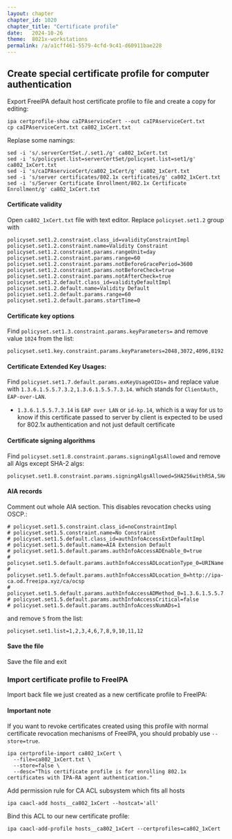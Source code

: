 ```yaml
---
layout: chapter
chapter_id: 1020
chapter_title: "Certificate profile"
date:   2024-10-26
theme:  8021x-workstations
permalink: /a/a1cff461-5579-4cfd-9c41-d60911bae228
---
```


## Create special certificate profile for computer authentication 

Export FreeIPA default host certificate profile to file and create a copy for editing:

```shell
ipa certprofile-show caIPAserviceCert --out caIPAserviceCert.txt
cp caIPAserviceCert.txt ca802_1xCert.txt 
```

Replase some namings: 
```
sed -i 's/.serverCertSet./.set1./g' ca802_1xCert.txt
sed -i 's/policyset.list=serverCertSet/policyset.list=set1/g' ca802_1xCert.txt
sed -i 's/caIPAserviceCert/ca802_1xCert/g' ca802_1xCert.txt
sed -i 's/server certificates/802.1x certificates/g' ca802_1xCert.txt
sed -i 's/Server Certificate Enrollment/802.1x Certificate Enrollment/g' ca802_1xCert.txt
```

#### Certificate validity

Open `ca802_1xCert.txt` file with text editor. 
Replace `policyset.set1.2` group with
```text
policyset.set1.2.constraint.class_id=validityConstraintImpl
policyset.set1.2.constraint.name=Validity Constraint
policyset.set1.2.constraint.params.rangeUnit=day
policyset.set1.2.constraint.params.range=60
policyset.set1.2.constraint.params.notBeforeGracePeriod=3600
policyset.set1.2.constraint.params.notBeforeCheck=true
policyset.set1.2.constraint.params.notAfterCheck=true
policyset.set1.2.default.class_id=validityDefaultImpl
policyset.set1.2.default.name=Validity Default
policyset.set1.2.default.params.range=60
policyset.set1.2.default.params.startTime=0
```

#### Certificate key options

Find `policyset.set1.3.constraint.params.keyParameters=` and remove value `1024` from the list:

```text
policyset.set1.key.constraint.params.keyParameters=2048,3072,4096,8192
```

#### Certificate Extended Key Usages:

Find `policyset.set1.7.default.params.exKeyUsageOIDs=` and replace value with  `1.3.6.1.5.5.7.3.2,1.3.6.1.5.5.7.3.14`. which stands for `ClientAuth, EAP-over-LAN`.
* `1.3.6.1.5.5.7.3.14` is `EAP over LAN` or `id-kp.14`, which is a way for us to know if this certificate passed to server by client is expected to be used for 802.1x authentication and not just default certificate

#### Certificate signing algorithms

Find `policyset.set1.8.constraint.params.signingAlgsAllowed` and remove all Algs except SHA-2 algs:

```text
policyset.set1.8.constraint.params.signingAlgsAllowed=SHA256withRSA,SHA384withRSA,SHA512withRSA
```

#### AIA records
Comment out whole AIA section. This disables revocation checks using OSCP.: 
```
# policyset.set1.5.constraint.class_id=noConstraintImpl
# policyset.set1.5.constraint.name=No Constraint
# policyset.set1.5.default.class_id=authInfoAccessExtDefaultImpl
# policyset.set1.5.default.name=AIA Extension Default
# policyset.set1.5.default.params.authInfoAccessADEnable_0=true
# policyset.set1.5.default.params.authInfoAccessADLocationType_0=URIName
# policyset.set1.5.default.params.authInfoAccessADLocation_0=http://ipa-ca.od.freeipa.xyz/ca/ocsp
# policyset.set1.5.default.params.authInfoAccessADMethod_0=1.3.6.1.5.5.7.48.1
# policyset.set1.5.default.params.authInfoAccessCritical=false
# policyset.set1.5.default.params.authInfoAccessNumADs=1
```

and remove `5` from the list: 

```
policyset.set1.list=1,2,3,4,6,7,8,9,10,11,12
```

#### Save the file
Save the file and exit

### Import certificate profile to FreeIPA
Import back file we just created as a new certificate profile to FreeIPA:

#### Important note
If you want to revoke certificates created using this profile with normal 
certificate revocation mechanisms of FreeIPA, you should probably use `--store=true`. 

```shell
ipa certprofile-import ca802_1xCert \
  --file=ca802_1xCert.txt \
  --store=false \
  --desc="This certificate profile is for enrolling 802.1x certificates with IPA-RA agent authentication."
```

Add permission rule for CA ACL subsystem which fits all hosts
```shell
ipa caacl-add hosts__ca802_1xCert --hostcat='all'
```

Bind this ACL to our new certificate profile: 

```shell
ipa caacl-add-profile hosts__ca802_1xCert --certprofiles=ca802_1xCert
```

